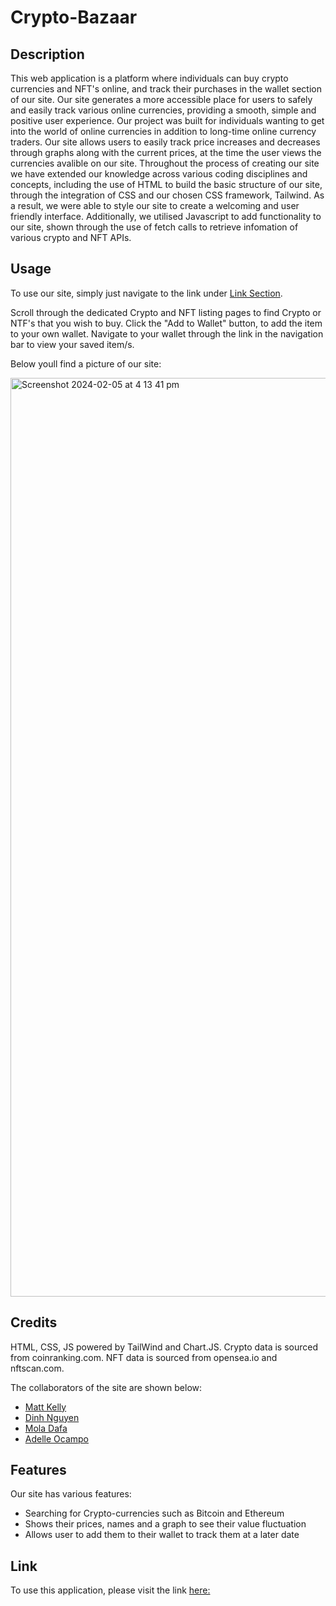 # Crypto-Bazaar

## Description

This web application is a platform where individuals can buy crypto currencies and NFT's online, and track their purchases in the wallet section of our site. Our site generates a more accessible place for users to safely and easily track various online currencies, providing a smooth, simple and positive user experience. Our project was built for individuals wanting to get into the world of online currencies in addition to long-time online currency traders. Our site allows users to easily track price increases and decreases through graphs along with the current prices, at the time the user views the currencies avalible on our site. Throughout the process of creating our site we have extended our knowledge across various coding disciplines and concepts, including the use of HTML to build the basic structure of our site, through the integration of CSS and our chosen CSS framework, Tailwind. As a result, we were able to style our site to create a welcoming and user friendly interface. Additionally, we utilised Javascript to add functionality to our site, shown through the use of fetch calls to retrieve infomation of various crypto and NFT APIs. 

## Usage

To use our site, simply just navigate to the link under [Link Section](#links). 

Scroll through the dedicated Crypto and NFT listing pages to find Crypto or NTF's that you wish to buy. Click the "Add to Wallet" button, to add the item to your own wallet. Navigate to your wallet through the link in the navigation bar to view your saved item/s.

Below youll find a picture of our site: 

<img width="1470" alt="Screenshot 2024-02-05 at 4 13 41 pm" src="https://github.com/mattkellyirl/crypto-bazaar/assets/152781829/3a9e43c9-d0f9-4095-8bdb-d77f97fc072b">



## Credits

HTML, CSS, JS powered by TailWind and Chart.JS.
Crypto data is sourced from coinranking.com.
NFT data is sourced from opensea.io and nftscan.com.

The collaborators of the site are shown below: 

- [Matt Kelly](https://github.com/mattkellyirl)
- [Dinh Nguyen](https://github.com/DinhN17)
- [Mola Dafa](https://github.com/Mola90)
- [Adelle Ocampo](https://github.com/adellemaeocampo)


## Features

Our site has various features: 
- Searching for Crypto-currencies such as Bitcoin and Ethereum
- Shows their prices, names and a graph to see their value fluctuation
- Allows user to add them to their wallet to track them at a later date


## Link

To use this application, please visit the link [here:](https://mattkellyirl.github.io/crypto-bazaar/)
